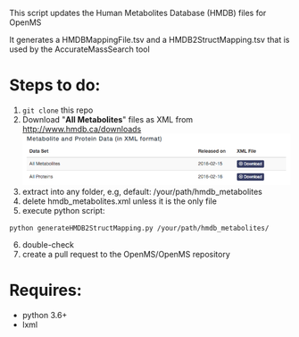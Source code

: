 This script updates the Human Metabolites Database (HMDB) files for OpenMS

It generates a HMDBMappingFile.tsv and a HMDB2StructMapping.tsv that is used by the AccurateMassSearch tool

Steps to do:
============
 
1. `git clone` this repo
2. Download "**All Metabolites**" files as XML from http://www.hmdb.ca/downloads   
![image](hmdb_download.png)
3. extract into any folder, e.g, default: /your/path/hmdb_metabolites
4. delete hmdb_metabolites.xml unless it is the only file
5. execute python script:
```
python generateHMDB2StructMapping.py /your/path/hmdb_metabolites/
```
6. double-check
7. create a pull request to the OpenMS/OpenMS repository

Requires:
=========

- python 3.6+
- lxml
